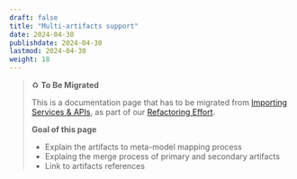 ```yaml
---
draft: false
title: "Multi-artifacts support"
date: 2024-04-30
publishdate: 2024-04-30
lastmod: 2024-04-30
weight: 18
---
```


> ♻️ **To Be Migrated**
>
> This is a documentation page that has to be migrated from [Importing Services & APIs](../../../archive/using/importers), as part of our [Refactoring Effort](https://github.com/microcks/microcks.io/issues/81).
> 
> **Goal of this page**
> * Explain the artifacts to meta-model mapping process
> * Explaing the merge process of primary and secondary artifacts
> * Link to artifacts references